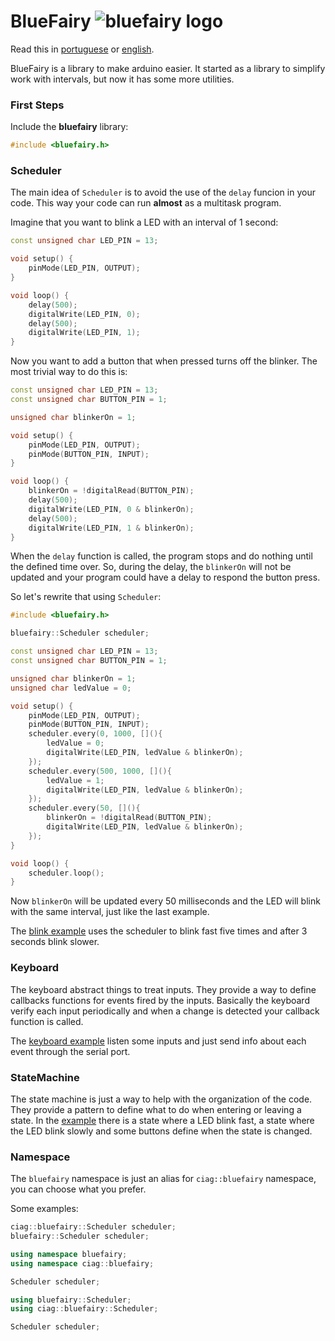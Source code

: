 # BlueFairy ![bluefairy logo](/assets/logo.svg)

Read this in [portuguese](README.pt_BR.md) or [english](README.md).

BlueFairy is a library to make arduino easier. It started as a library to simplify work with intervals, but now it has some more utilities.

### First Steps

Include the **bluefairy** library:
```c++
#include <bluefairy.h>
```


### Scheduler

The main idea of `Scheduler` is to avoid the use of the  `delay` funcion in your code.
This way your code can run **almost** as a multitask program.


Imagine that you want to blink a LED with an interval of 1 second:

```c++
const unsigned char LED_PIN = 13;

void setup() {
    pinMode(LED_PIN, OUTPUT);
}

void loop() {
    delay(500);
    digitalWrite(LED_PIN, 0);
    delay(500);
    digitalWrite(LED_PIN, 1);
}
```

Now you want to add a button that when pressed turns off the blinker. The most trivial way to do this is:


```c++
const unsigned char LED_PIN = 13;
const unsigned char BUTTON_PIN = 1;

unsigned char blinkerOn = 1;

void setup() {
    pinMode(LED_PIN, OUTPUT);
    pinMode(BUTTON_PIN, INPUT);
}

void loop() {
    blinkerOn = !digitalRead(BUTTON_PIN);
    delay(500);
    digitalWrite(LED_PIN, 0 & blinkerOn);
    delay(500);
    digitalWrite(LED_PIN, 1 & blinkerOn);
}
```

When the `delay` function is called, the program stops and do nothing until the defined time over. So, during the delay, the `blinkerOn` will not be updated and your program could have a delay to respond the button press.

So let's rewrite that using `Scheduler`:

```c++
#include <bluefairy.h>

bluefairy::Scheduler scheduler;

const unsigned char LED_PIN = 13;
const unsigned char BUTTON_PIN = 1;

unsigned char blinkerOn = 1;
unsigned char ledValue = 0;

void setup() {
    pinMode(LED_PIN, OUTPUT);
    pinMode(BUTTON_PIN, INPUT);
    scheduler.every(0, 1000, [](){
        ledValue = 0;
        digitalWrite(LED_PIN, ledValue & blinkerOn);
    });
    scheduler.every(500, 1000, [](){
        ledValue = 1;
        digitalWrite(LED_PIN, ledValue & blinkerOn);
    });
    scheduler.every(50, [](){
        blinkerOn = !digitalRead(BUTTON_PIN);
        digitalWrite(LED_PIN, ledValue & blinkerOn);
    });
}

void loop() {
    scheduler.loop();
}
```

Now `blinkerOn` will be updated every 50 milliseconds and the LED will blink with the same interval, just like the last example.

The [blink example](/examples/Blink/Blink.ino) uses the scheduler to blink fast five times and after 3 seconds blink slower.

### Keyboard

The keyboard abstract things to treat inputs. They provide a way to define callbacks functions for events fired by the inputs.
Basically the keyboard verify each input periodically and when a change is detected your callback function is called.

The [keyboard example](/examples/Keyboard/Keyboard.ino) listen some inputs and just send info about each event through the serial port.

### StateMachine

The state machine is just a way to help with the organization of the code. They provide a pattern to define what to do when entering or leaving a state. In the [example](/examples/State/State.ino) there is a state where a LED blink fast, a state where the LED blink slowly and some buttons define when the state is changed.

### Namespace

The `bluefairy` namespace is just an alias for `ciag::bluefairy` namespace, you can choose what you prefer.

Some examples:

```c++
ciag::bluefairy::Scheduler scheduler;
bluefairy::Scheduler scheduler;
```

```c++
using namespace bluefairy;
using namespace ciag::bluefairy;

Scheduler scheduler;
```

```c++
using bluefairy::Scheduler;
using ciag::bluefairy::Scheduler;

Scheduler scheduler;
```